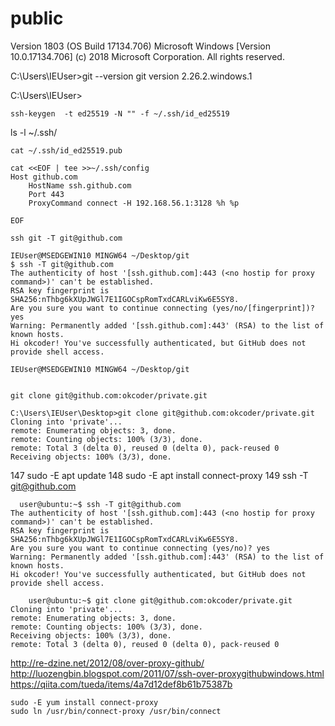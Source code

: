 # public

Version 1803 (OS Build 17134.706)
Microsoft Windows [Version 10.0.17134.706]
(c) 2018 Microsoft Corporation. All rights reserved.

C:\Users\IEUser>git --version
git version 2.26.2.windows.1

C:\Users\IEUser>


```
ssh-keygen  -t ed25519 -N "" -f ~/.ssh/id_ed25519
```


ls -l ~/.ssh/


```
cat ~/.ssh/id_ed25519.pub
```
```
cat <<EOF | tee >>~/.ssh/config
Host github.com
    HostName ssh.github.com
    Port 443
    ProxyCommand connect -H 192.168.56.1:3128 %h %p

EOF
```

```
ssh git -T git@github.com
```

```
IEUser@MSEDGEWIN10 MINGW64 ~/Desktop/git
$ ssh -T git@github.com
The authenticity of host '[ssh.github.com]:443 (<no hostip for proxy command>)' can't be established.
RSA key fingerprint is SHA256:nThbg6kXUpJWGl7E1IGOCspRomTxdCARLviKw6E5SY8.
Are you sure you want to continue connecting (yes/no/[fingerprint])? yes
Warning: Permanently added '[ssh.github.com]:443' (RSA) to the list of known hosts.
Hi okcoder! You've successfully authenticated, but GitHub does not provide shell access.

IEUser@MSEDGEWIN10 MINGW64 ~/Desktop/git


git clone git@github.com:okcoder/private.git

```
```
C:\Users\IEUser\Desktop>git clone git@github.com:okcoder/private.git
Cloning into 'private'...
remote: Enumerating objects: 3, done.
remote: Counting objects: 100% (3/3), done.
remote: Total 3 (delta 0), reused 0 (delta 0), pack-reused 0
Receiving objects: 100% (3/3), done.
```





  147  sudo -E apt update
  148  sudo -E apt install connect-proxy
  149  ssh -T git@github.com
  
```
  user@ubuntu:~$ ssh -T git@github.com
The authenticity of host '[ssh.github.com]:443 (<no hostip for proxy command>)' can't be established.
RSA key fingerprint is SHA256:nThbg6kXUpJWGl7E1IGOCspRomTxdCARLviKw6E5SY8.
Are you sure you want to continue connecting (yes/no)? yes
Warning: Permanently added '[ssh.github.com]:443' (RSA) to the list of known hosts.
Hi okcoder! You've successfully authenticated, but GitHub does not provide shell access.
```
    
    
```
    user@ubuntu:~$ git clone git@github.com:okcoder/private.git
Cloning into 'private'...
remote: Enumerating objects: 3, done.
remote: Counting objects: 100% (3/3), done.
Receiving objects: 100% (3/3), done.
remote: Total 3 (delta 0), reused 0 (delta 0), pack-reused 0

```

http://re-dzine.net/2012/08/over-proxy-github/
http://luozengbin.blogspot.com/2011/07/ssh-over-proxygithubwindows.html
https://qiita.com/tueda/items/4a7d12def8b61b75387b



```
sudo -E yum install connect-proxy
sudo ln /usr/bin/connect-proxy /usr/bin/connect
```

